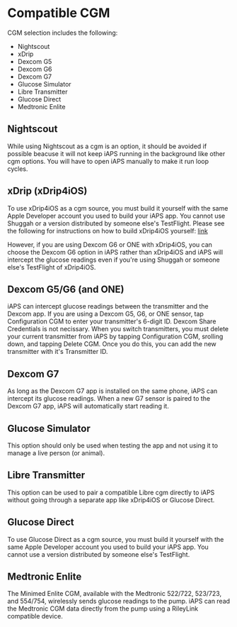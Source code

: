 # Compatible CGM

CGM selection includes the following:
* Nightscout
* xDrip
* Dexcom G5
* Dexcom G6
* Dexcom G7
* Glucose Simulator
* Libre Transmitter
* Glucose Direct
* Medtronic Enlite

## Nightscout
While using Nightscout as a cgm is an option, it should be avoided if possible beacuse it will not keep iAPS running in the background like other cgm options. You will have to open iAPS manually to make it run loop cycles.

## xDrip (xDrip4iOS)
To use xDrip4iOS as a cgm source, you must build it yourself with the same Apple Developer account you used to build your iAPS app. You cannot use Shuggah or a version distributed by someone else's TestFlight. Please see the following for instructions on how to build xDrip4iOS yourself: [link](../../../operate/build.html#xdrip4ios-or-glucose-direct-as-cgm-source)

However, if you are using Dexcom G6 or ONE with xDrip4iOS, you can choose the Dexcom G6 option in iAPS rather than xDrip4iOS and iAPS will intercept the glucose readings even if you're using Shuggah or someone else's TestFlight of xDrip4iOS.

## Dexcom G5/G6 (and ONE)
iAPS can intercept glucose readings between the transmitter and the Dexcom app. If you are using a Dexcom G5, G6, or ONE sensor, tap Configuration CGM to enter your transmitter's 6-digit ID. Dexcom Share Credentials is not necissary. When you switch transmitters, you must delete your current transmitter from iAPS by tapping Configuration CGM, srolling down, and tapping Delete CGM. Once you do this, you can add the new transmitter with it's Transmitter ID.

## Dexcom G7
As long as the Dexcom G7 app is installed on the same phone, iAPS can intercept its glucose readings. When a new G7 sensor is paired to the Dexcom G7 app, iAPS will automatically start reading it.

## Glucose Simulator
This option should only be used when testing the app and not using it to manage a live person (or animal).

## Libre Transmitter
This option can be used to pair a compatible Libre cgm directly to iAPS without going through a separate app like xDrip4iOS or Glucose Direct.

## Glucose Direct
To use Glucose Direct as a cgm source, you must build it yourself with the same Apple Developer account you used to build your iAPS app. You cannot use a version distributed by someone else's TestFlight.

## Medtronic Enlite
The Minimed Enlite CGM, available with the Medtronic 522/722, 523/723, and 554/754, wirelessly sends glucose readings to the pump. iAPS can read the Medtronic CGM data directly from the pump using a RileyLink compatible device.
